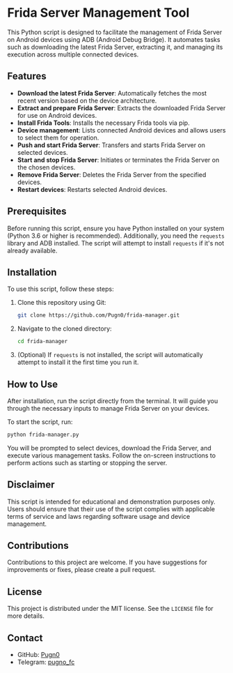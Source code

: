 # Frida Server Management Tool

This Python script is designed to facilitate the management of Frida Server on Android devices using ADB (Android Debug Bridge). It automates tasks such as downloading the latest Frida Server, extracting it, and managing its execution across multiple connected devices.

## Features

- **Download the latest Frida Server**: Automatically fetches the most recent version based on the device architecture.
- **Extract and prepare Frida Server**: Extracts the downloaded Frida Server for use on Android devices.
- **Install Frida Tools**: Installs the necessary Frida tools via pip.
- **Device management**: Lists connected Android devices and allows users to select them for operation.
- **Push and start Frida Server**: Transfers and starts Frida Server on selected devices.
- **Start and stop Frida Server**: Initiates or terminates the Frida Server on the chosen devices.
- **Remove Frida Server**: Deletes the Frida Server from the specified devices.
- **Restart devices**: Restarts selected Android devices.

## Prerequisites

Before running this script, ensure you have Python installed on your system (Python 3.6 or higher is recommended). Additionally, you need the `requests` library and ADB installed. The script will attempt to install `requests` if it's not already available.

## Installation

To use this script, follow these steps:

1. Clone this repository using Git:
    ```bash
    git clone https://github.com/Pugn0/frida-manager.git
    ```
2. Navigate to the cloned directory:
    ```bash
    cd frida-manager
    ```
3. (Optional) If `requests` is not installed, the script will automatically attempt to install it the first time you run it.

## How to Use

After installation, run the script directly from the terminal. It will guide you through the necessary inputs to manage Frida Server on your devices.

To start the script, run:
```bash
python frida-manager.py
```

You will be prompted to select devices, download the Frida Server, and execute various management tasks. Follow the on-screen instructions to perform actions such as starting or stopping the server.

## Disclaimer

This script is intended for educational and demonstration purposes only. Users should ensure that their use of the script complies with applicable terms of service and laws regarding software usage and device management.

## Contributions

Contributions to this project are welcome. If you have suggestions for improvements or fixes, please create a pull request.

## License

This project is distributed under the MIT license. See the `LICENSE` file for more details.

## Contact

- GitHub: [Pugn0](https://github.com/Pugn0)
- Telegram: [pugno_fc](https://t.me/pugno_fc)
